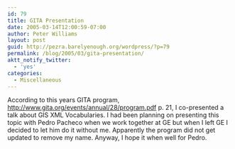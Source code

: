 ```yaml
---
id: 79
title: GITA Presentation
date: 2005-03-14T12:00:59-07:00
author: Peter Williams
layout: post
guid: http://pezra.barelyenough.org/wordpress/?p=79
permalink: /blog/2005/03/gita-presentation/
aktt_notify_twitter:
  - 'yes'
categories:
  - Miscellaneous
---
```

According to this years GITA program, <http://www.gita.org/events/annual/28/program.pdf> p. 21, I co-presented a talk about GIS XML Vocabularies. I had been planning on presenting this topic with Pedro Pacheco when we work together at GE but when I left GE I decided to let him do it without me. Apparently the program did not get updated to remove my name. Anyway, I hope it when well for Pedro.
